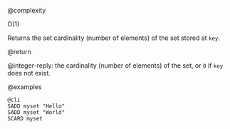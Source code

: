 @complexity

O(1)


Returns the set cardinality (number of elements) of the set stored at `key`.

@return

@integer-reply: the cardinality (number of elements) of the set, or `0` if
`key` does not exist.

@examples

    @cli
    SADD myset "Hello"
    SADD myset "World"
    SCARD myset

